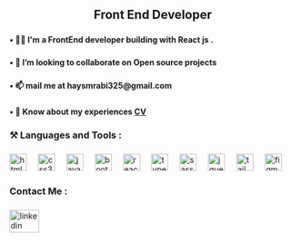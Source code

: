 <h2 align="center">Front End Developer</h2>

###

<h4 align="left">•  👨‍💻  I'm a FrontEnd developer building with React js .</h4>

###

<h4 align="left">• 💞️ I’m looking to collaborate on Open source projects</h4>

###

<h4 align="left">• 📫 mail me at haysmrabi325@gmail.com</h4>

###

<h4 align="left">• 📝 Know about my experiences <a target="_blank" href="https://drive.google.com/file/d/1Z0A-gOLfLbO2atMW7vyEcFsYx3XvVR4l/view?usp=sharing">CV</a></h4>

###

<h3 align="left">⚒ Languages and Tools :</h3>

###

<div align="left">
  <img src="https://cdn.jsdelivr.net/gh/devicons/devicon/icons/html5/html5-original.svg" height="30" alt="html5 logo"  />
  <img width="12" />
  <img src="https://cdn.jsdelivr.net/gh/devicons/devicon/icons/css3/css3-original.svg" height="30" alt="css3 logo"  />
  <img width="12" />
  <img src="https://cdn.jsdelivr.net/gh/devicons/devicon/icons/javascript/javascript-original.svg" height="30" alt="javascript logo"  />
  <img width="12" />
  <img src="https://cdn.jsdelivr.net/gh/devicons/devicon/icons/bootstrap/bootstrap-original.svg" height="30" alt="bootstrap logo"  />
  <img width="12" />
  <img src="https://cdn.jsdelivr.net/gh/devicons/devicon/icons/react/react-original.svg" height="30" alt="react logo"  />
  <img width="12" />
  <img src="https://cdn.jsdelivr.net/gh/devicons/devicon/icons/typescript/typescript-original.svg" height="30" alt="typescript logo"  />
  <img width="12" />
  <img src="https://skillicons.dev/icons?i=sass" height="30" alt="sass logo"  />
  <img width="12" />
  <img src="https://cdn.jsdelivr.net/gh/devicons/devicon/icons/jquery/jquery-original.svg" height="30" alt="jquery logo"  />
  <img width="12" />
  <img src="https://cdn.simpleicons.org/tailwindcss/06B6D4" height="30" alt="tailwindcss logo"  />
  <img width="12" />
  <img src="https://skillicons.dev/icons?i=figma" height="30" alt="figma logo"  />
</div>

###

<h3 align="left">Contact Me :</h3>

###

<div align="left">
  <a href="https://www.linkedin.com/in/haitham-rabea-9422b32bb/" target="_blank">
    <img src="https://raw.githubusercontent.com/maurodesouza/profile-readme-generator/master/src/assets/icons/social/linkedin/default.svg" width="52" height="40" alt="linkedin logo"  />
  </a>
</div>

###
